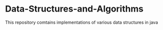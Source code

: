 # Data-Structures-and-Algorithms
This repository comtains implementations of various data structures in java 
